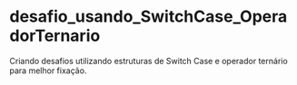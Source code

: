 # desafio_usando_SwitchCase_OperadorTernario
Criando desafios utilizando estruturas de Switch Case e operador ternário para melhor fixação.

